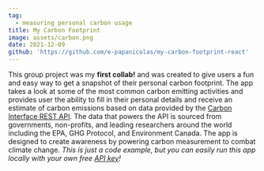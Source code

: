 ```yaml
---
tag:
  - measuring personal carbon usage
title: My Carbon Footprint
image: assets/carbon.png
date: 2021-12-09
github: 'https://github.com/e-papanicolas/my-carbon-footprint-react'
---
```


This group project was my **first collab!** and was created to give users a fun and easy way to get a snapshot of their personal carbon footprint. The app takes a look at some of the most common carbon emitting activities and provides user the ability to fill in their personal details and receive an estimate of carbon emissions based on data provided by the [Carbon Interface REST API](https://docs.carboninterface.com/#/?id=estimates-api). The data that powers the API is sourced from governments, non-profits, and leading researchers around the world including the EPA, GHG Protocol, and Environment Canada. The app is designed to create awareness by powering carbon measurement to combat climate change. _This is just a code example, but you can easily run this app locally with your own free [API key](https://www.carboninterface.com/users/sign_up)!_